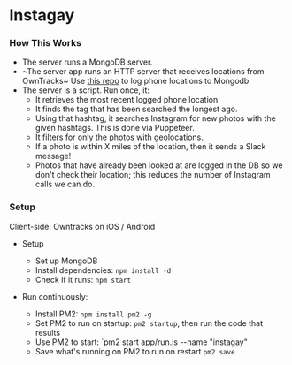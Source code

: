# Instagay


### How This Works

- The server runs a MongoDB server.
- ~The server app runs an HTTP server that receives locations from OwnTracks~ Use [this repo](https://github.com/dantaeyoung/Owntracks-to-db) to log phone locations to Mongodb
- The server is a script. Run once, it:
  - It retrieves the most recent logged phone location.
  - It finds the tag that has been searched the longest ago.
  - Using that hashtag, it searches Instagram for new photos with the given hashtags. This is done via Puppeteer.
  - It filters for only the photos with geolocations.
  - If a photo is within X miles of the location, then it sends a Slack message!
  - Photos that have already been looked at are logged in the DB so we don't check their location; this reduces the number of Instagram calls we can do.
  

### Setup

Client-side: Owntracks on iOS / Android

- Setup
  - Set up MongoDB
  - Install dependencies: `npm install -d`
  - Check if it runs: `npm start`

- Run continuously:
  - Install PM2: `npm install pm2 -g`
  - Set PM2 to run on startup: `pm2 startup`, then run the code that results
  - Use PM2 to start: `pm2 start app/run.js --name "instagay"
  - Save what's running on PM2 to run on restart `pm2 save`
